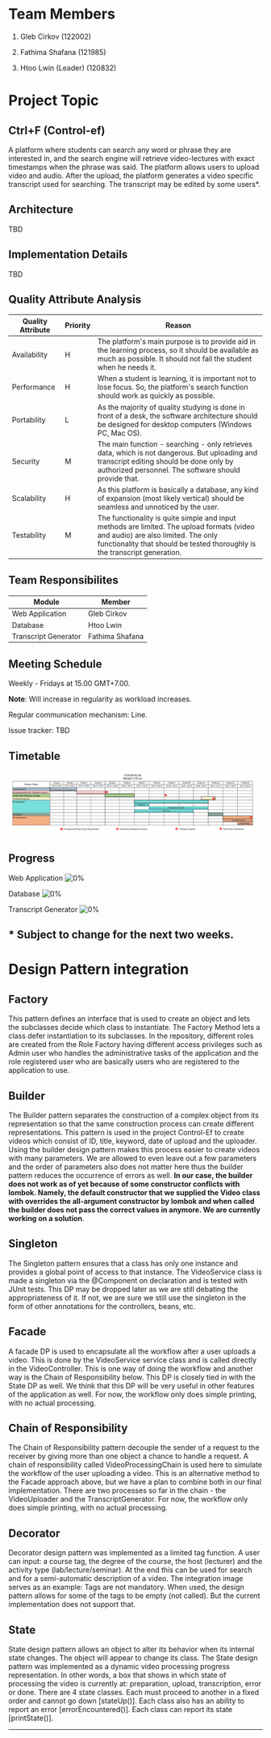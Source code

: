 # Team Members

1. Gleb Cirkov (122002)

2. Fathima Shafana (121985)

3. Htoo Lwin (Leader) (120832)

# Project Topic

## Ctrl+F (Control-ef)
A platform where students can search any word or phrase they are interested in, and the search engine will retrieve video-lectures with exact timestamps when the phrase was said. The platform allows users to upload video and audio. After the upload, the platform generates a video specific transcript used for searching. The transcript may be edited by some users*.

## Architecture

TBD

## Implementation Details

TBD

## Quality Attribute Analysis

| Quality Attribute | Priority | Reason |
| ----------- | ----------- | ----------- |
| Availability | H | The platform's main purpose is to provide aid in the learning process, so it should be available as much as possible. It should not fail the student when he needs it. |
| Performance | H | When a student is learning, it is important not to lose focus. So, the platform's search function should work as quickly as possible. |
| Portability | L | As the majority of quality studying is done in front of a desk, the software architecture should be designed for desktop computers (Windows PC, Mac OS). |
| Security | M | The main function - searching - only retrieves data, which is not dangerous. But uploading and transcript editing should be done only by authorized personnel. The software should provide that. |
| Scalability | H | As this platform is basically a database, any kind of expansion (most likely vertical) should be seamless and unnoticed by the user.
| Testability | M | The functionality is quite simple and input methods are limited. The upload formats (video and audio) are also limited. The only functionality that should be tested thoroughly is the transcript generation. |

## Team Responsibilites

| Module | Member |
| ----------- | ----------- |
| Web Application | Gleb Cirkov |
| Database | Htoo Lwin |
| Transcript Generator | Fathima Shafana |

## Meeting Schedule

Weekly - Fridays at 15.00 GMT+7.00.

**Note**: Will increase in regularity as workload increases.

Regular communication mechanism: Line.

Issue tracker: TBD

## Timetable

![Project Plan](https://github.com/AdamHtooLwin/control-ef/blob/master/Project%20Plan.PNG?raw=true)

## Progress

Web Application ![0%](https://progress-bar.dev/0)

Database ![0%](https://progress-bar.dev/0)

Transcript Generator ![0%](https://progress-bar.dev/0)

\* Subject to change for the next two weeks.
---

# Design Pattern integration
## Factory
This pattern defines an interface that is used to create an object and lets the subclasses decide which class to instantiate. The Factory Method lets a class defer instantiation to its subclasses. In the repository, different roles are created from the Role Factory having different access privileges such as Admin user who handles the administrative tasks of the application and the role registered user who are basically users who are registered to the application to use.

## Builder
The Builder pattern separates the construction of a complex object from its representation so that the same construction process can create different representations. This pattern is used in the project Control-Ef to create videos which consist of ID, title, keyword, date of upload and the uploader. Using the builder design pattern makes this process easier to create videos with many parameters. We are allowed to even leave out a few parameters and the order of parameters also does not matter here thus the builder pattern reduces the occurrence of errors as well. **In our case, the builder does not work as of yet because of some constructor conflicts with lombok. Namely, the default constructor that we supplied the Video class with overrides the all-argument constructor by lombok and when called the builder does not pass the correct values in anymore. We are currently working on a solution**.

## Singleton
The Singleton pattern ensures that a class has only one instance and provides a global point of access to that instance. The VideoService class is made a singleton via the @Component on declaration and is tested with JUnit tests. This DP may be dropped later as we are still debating the appropriateness of it. If not, we are sure we still use the singleton in the form of other annotations for the controllers, beans, etc.

## Facade
A facade DP is used to encapsulate all the workflow after a user uploads a video. This is done by the VideoService service class and is called directly in the VideoController. This is one way of doing the workflow and another way is the Chain of Responsibility below. This DP is closely tied in with the State DP as well. We think that this DP will be very useful in other features of the application as well. For now, the workflow only does simple printing, with no actual processing.

## Chain of Responsibility
The Chain of Responsibility pattern decouple the sender of a request to the receiver by giving more than one object a chance to handle a request. A chain of responsibility called VideoProcessingChain is used here to simulate the workflow of the user uploading a video. This is an alternative method to the Facade approach above, but we have a plan to combine both in our final implementation. There are two processes so far in the chain - the VideoUploader and the TranscriptGenerator. For now, the workflow only does simple printing, with no actual processing.

## Decorator
Decorator design pattern was implemented as a limited tag function. A user can input: a course tag, the degree of the course, the host (lecturer) and the activity type (lab/lecture/seminar). At the end this can be used for search and for a semi-automatic description of a video. The integration image serves as an example:
Tags are not mandatory. When used, the design pattern allows for some of the tags to be empty (not called). But the current implementation does not support that.

## State
State design pattern allows an object to alter its behavior when its internal state changes. The object will appear to change its class. The State design pattern was implemented as a dynamic video processing progress representation. In other words, a box that shows in which state of processing the video is currently at: preparation, upload, transcription, error or done.
There are 4 state classes. Each must proceed to another in a fixed order and cannot go down [stateUp()]. Each class also has an ability to report an error [errorEncountered()]. Each class can report its state [printState()].

---

